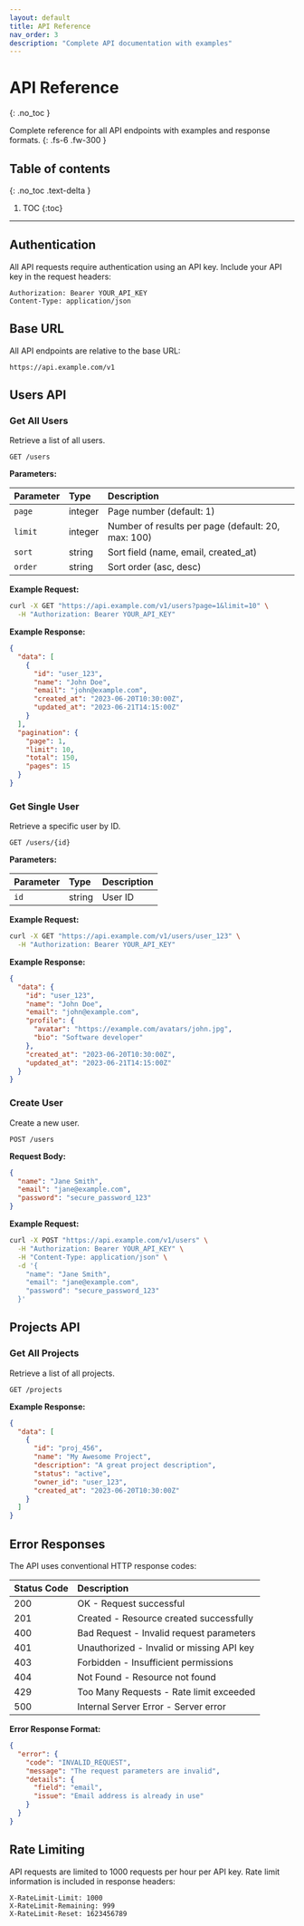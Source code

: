```yaml
---
layout: default
title: API Reference
nav_order: 3
description: "Complete API documentation with examples"
---
```


# API Reference
{: .no_toc }

Complete reference for all API endpoints with examples and response formats.
{: .fs-6 .fw-300 }

## Table of contents
{: .no_toc .text-delta }

1. TOC
{:toc}

---

## Authentication

All API requests require authentication using an API key. Include your API key in the request headers:

```http
Authorization: Bearer YOUR_API_KEY
Content-Type: application/json
```

## Base URL

All API endpoints are relative to the base URL:

```
https://api.example.com/v1
```

## Users API

### Get All Users

Retrieve a list of all users.

```http
GET /users
```

**Parameters:**

| Parameter | Type | Description |
|:----------|:-----|:------------|
| `page` | integer | Page number (default: 1) |
| `limit` | integer | Number of results per page (default: 20, max: 100) |
| `sort` | string | Sort field (name, email, created_at) |
| `order` | string | Sort order (asc, desc) |

**Example Request:**

```bash
curl -X GET "https://api.example.com/v1/users?page=1&limit=10" \
  -H "Authorization: Bearer YOUR_API_KEY"
```

**Example Response:**

```json
{
  "data": [
    {
      "id": "user_123",
      "name": "John Doe",
      "email": "john@example.com",
      "created_at": "2023-06-20T10:30:00Z",
      "updated_at": "2023-06-21T14:15:00Z"
    }
  ],
  "pagination": {
    "page": 1,
    "limit": 10,
    "total": 150,
    "pages": 15
  }
}
```

### Get Single User

Retrieve a specific user by ID.

```http
GET /users/{id}
```

**Parameters:**

| Parameter | Type | Description |
|:----------|:-----|:------------|
| `id` | string | User ID |

**Example Request:**

```bash
curl -X GET "https://api.example.com/v1/users/user_123" \
  -H "Authorization: Bearer YOUR_API_KEY"
```

**Example Response:**

```json
{
  "data": {
    "id": "user_123",
    "name": "John Doe",
    "email": "john@example.com",
    "profile": {
      "avatar": "https://example.com/avatars/john.jpg",
      "bio": "Software developer"
    },
    "created_at": "2023-06-20T10:30:00Z",
    "updated_at": "2023-06-21T14:15:00Z"
  }
}
```

### Create User

Create a new user.

```http
POST /users
```

**Request Body:**

```json
{
  "name": "Jane Smith",
  "email": "jane@example.com",
  "password": "secure_password_123"
}
```

**Example Request:**

```bash
curl -X POST "https://api.example.com/v1/users" \
  -H "Authorization: Bearer YOUR_API_KEY" \
  -H "Content-Type: application/json" \
  -d '{
    "name": "Jane Smith",
    "email": "jane@example.com",
    "password": "secure_password_123"
  }'
```

## Projects API

### Get All Projects

Retrieve a list of all projects.

```http
GET /projects
```

**Example Response:**

```json
{
  "data": [
    {
      "id": "proj_456",
      "name": "My Awesome Project",
      "description": "A great project description",
      "status": "active",
      "owner_id": "user_123",
      "created_at": "2023-06-20T10:30:00Z"
    }
  ]
}
```

## Error Responses

The API uses conventional HTTP response codes:

| Status Code | Description |
|:------------|:------------|
| 200 | OK - Request successful |
| 201 | Created - Resource created successfully |
| 400 | Bad Request - Invalid request parameters |
| 401 | Unauthorized - Invalid or missing API key |
| 403 | Forbidden - Insufficient permissions |
| 404 | Not Found - Resource not found |
| 429 | Too Many Requests - Rate limit exceeded |
| 500 | Internal Server Error - Server error |

**Error Response Format:**

```json
{
  "error": {
    "code": "INVALID_REQUEST",
    "message": "The request parameters are invalid",
    "details": {
      "field": "email",
      "issue": "Email address is already in use"
    }
  }
}
```

## Rate Limiting

API requests are limited to 1000 requests per hour per API key. Rate limit information is included in response headers:

```http
X-RateLimit-Limit: 1000
X-RateLimit-Remaining: 999
X-RateLimit-Reset: 1623456789
```